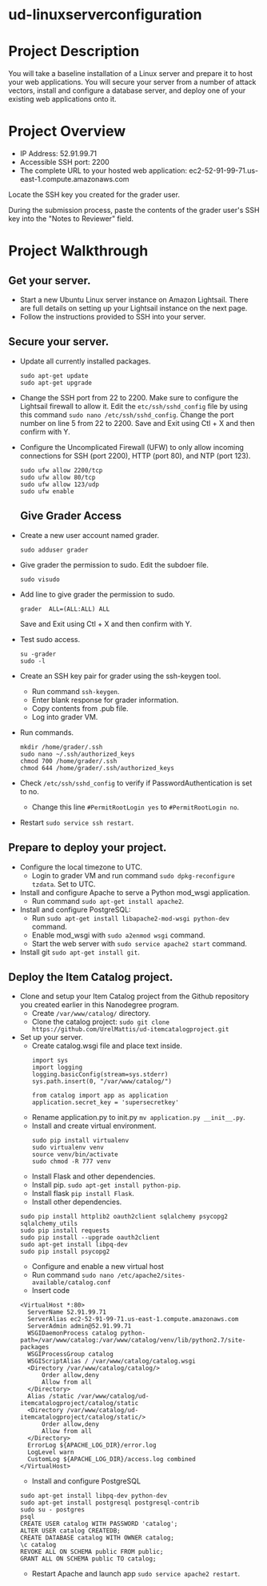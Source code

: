 # ud-linuxserverconfiguration

# Project Description
You will take a baseline installation of a Linux server and prepare it to host your web applications. You will secure your server from a number of attack vectors, install and configure a database server, and deploy one of your existing web applications onto it.

# Project Overview
* IP Address: 52.91.99.71
* Accessible SSH port: 2200
* The complete URL to your hosted web application: ec2-52-91-99-71.us-east-1.compute.amazonaws.com

Locate the SSH key you created for the grader user.

During the submission process, paste the contents of the grader user's SSH key into the "Notes to Reviewer" field.

# Project Walkthrough
## Get your server.
* Start a new Ubuntu Linux server instance on Amazon Lightsail. There are full details on setting up your Lightsail instance on the next page.
* Follow the instructions provided to SSH into your server.

## Secure your server.
* Update all currently installed packages.
  ```
  sudo apt-get update
  sudo apt-get upgrade
  ```
* Change the SSH port from 22 to 2200. Make sure to configure the Lightsail firewall to allow it.
   Edit the ```etc/ssh/sshd_config``` file by using this command ```sudo nano /etc/ssh/sshd_config```.
   Change the port number on line 5 from 22 to 2200.
   Save and Exit using Ctl + X and then confirm with Y.
* Configure the Uncomplicated Firewall (UFW) to only allow incoming connections for SSH (port 2200), HTTP (port 80), and NTP (port 123).
  ```
  sudo ufw allow 2200/tcp
  sudo ufw allow 80/tcp
  sudo ufw allow 123/udp
  sudo ufw enable
  ```
  ## Give Grader Access
* Create a new user account named grader.
  ```
  sudo adduser grader
  ```
* Give grader the permission to sudo.
   Edit the subdoer file.
  ```
  sudo visudo
  ```
* Add line to give grader the permission to sudo.
  ```
  grader  ALL=(ALL:ALL) ALL
  ```
   Save and Exit using Ctl + X and then confirm with Y.
  
* Test sudo access.
  ```
  su -grader
  sudo -l
  ```
* Create an SSH key pair for grader using the ssh-keygen tool.
  * Run command ```ssh-keygen```.
  * Enter blank response for grader information.
  * Copy contents from .pub file.
  * Log into grader VM.

* Run commands.
  ```
  mkdir /home/grader/.ssh
  sudo nano ~/.ssh/authorized_keys
  chmod 700 /home/grader/.ssh
  chmod 644 /home/grader/.ssh/authorized_keys
  ```
 * Check ```/etc/ssh/sshd_config``` to verify if PasswordAuthentication is set to no.
    * Change this line ```#PermitRootLogin yes``` to ```#PermitRootLogin no```.
 * Restart ```sudo service ssh restart```.
 
  ## Prepare to deploy your project.
* Configure the local timezone to UTC. 
  * Login to grader VM and run command ```sudo dpkg-reconfigure tzdata```. 
  Set to UTC.
* Install and configure Apache to serve a Python mod_wsgi application.
  * Run command ```sudo apt-get install apache2```.
* Install and configure PostgreSQL:
  * Run ```sudo apt-get install libapache2-mod-wsgi python-dev``` command.
  * Enable mod_wsgi with ```sudo a2enmod wsgi``` command.
  * Start the web server with ```sudo service apache2 start``` command.
* Install git ```sudo apt-get install git```.
 
 ## Deploy the Item Catalog project.
* Clone and setup your Item Catalog project from the Github repository you created earlier in this Nanodegree program.
  * Create ```/var/www/catalog/``` directory.
  * Clone the catalog project: ```sudo git clone https://github.com/UrelMattis/ud-itemcatalogproject.git```
* Set up your server.
  * Create catalog.wsgi file and place text inside.
    ```
    import sys
    import logging
    logging.basicConfig(stream=sys.stderr)
    sys.path.insert(0, "/var/www/catalog/")

    from catalog import app as application
    application.secret_key = 'supersecretkey'
    ```
  * Rename application.py to init.py ```mv application.py __init__.py```.
  * Install and create virtual environment.
    ```
    sudo pip install virtualenv
    sudo virtualenv venv
    source venv/bin/activate
    sudo chmod -R 777 venv
    ```
  * Install Flask and other dependencies.
  * Install pip. 
  ```sudo apt-get install python-pip```.
  * Install flask ```pip install Flask```.
  * Install other dependencies. 
  ```
  sudo pip install httplib2 oauth2client sqlalchemy psycopg2 sqlalchemy_utils
  sudo pip install requests
  sudo pip install --upgrade oauth2client
  sudo apt-get install libpq-dev
  sudo pip install psycopg2
  ```
  * Configure and enable a new virtual host
  * Run command ```sudo nano /etc/apache2/sites-available/catalog.conf```
  * Insert code 
  ```
  <VirtualHost *:80>
    ServerName 52.91.99.71
    ServerAlias ec2-52-91-99-71.us-east-1.compute.amazonaws.com
    ServerAdmin admin@52.91.99.71
    WSGIDaemonProcess catalog python-path=/var/www/catalog:/var/www/catalog/venv/lib/python2.7/site-packages
    WSGIProcessGroup catalog
    WSGIScriptAlias / /var/www/catalog/catalog.wsgi
    <Directory /var/www/catalog/catalog/>
        Order allow,deny
        Allow from all
    </Directory>
    Alias /static /var/www/catalog/ud-itemcatalogproject/catalog/static
    <Directory /var/www/catalog/ud-itemcatalogproject/catalog/static/>
        Order allow,deny
        Allow from all
    </Directory>
    ErrorLog ${APACHE_LOG_DIR}/error.log
    LogLevel warn
    CustomLog ${APACHE_LOG_DIR}/access.log combined
  </VirtualHost>
  ```
  * Install and configure PostgreSQL
  ```
  sudo apt-get install libpq-dev python-dev
  sudo apt-get install postgresql postgresql-contrib
  sudo su - postgres
  psql
  CREATE USER catalog WITH PASSWORD 'catalog';
  ALTER USER catalog CREATEDB;
  CREATE DATABASE catalog WITH OWNER catalog;
  \c catalog
  REVOKE ALL ON SCHEMA public FROM public;
  GRANT ALL ON SCHEMA public TO catalog;
  ```
  * Restart Apache and launch app ```sudo service apache2 restart```.



 
